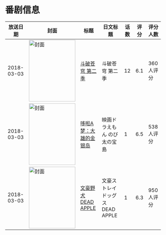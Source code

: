 # 番剧信息

|放送日期|封面|标题|日文标题|话数|评分|评分人数|
|---|---|---|---|---|---|---|
|2018-03-03|<img src="https://lain.bgm.tv/pic/cover/c/fc/a5/212361_CciFF.jpg" alt="封面" style="width:150px;height:200px;object-fit:cover;">|[斗破苍穹 第二季](https://bangumi.tv/subject/212361)|斗破苍穹 第二季|12|6.1|360人评分|
|2018-03-03|<img src="https://lain.bgm.tv/pic/cover/c/a9/23/217072_GNrwc.jpg" alt="封面" style="width:150px;height:200px;object-fit:cover;">|[哆啦A梦：大雄的金银岛](https://bangumi.tv/subject/217072)|映画ドラえもん のび太の宝島|1|6.5|538人评分|
|2018-03-03|<img src="https://lain.bgm.tv/pic/cover/c/53/48/209596_11lLp.jpg" alt="封面" style="width:150px;height:200px;object-fit:cover;">|[文豪野犬 DEAD APPLE](https://bangumi.tv/subject/209596)|文豪ストレイドッグス DEAD APPLE|1|6.3|950人评分|
